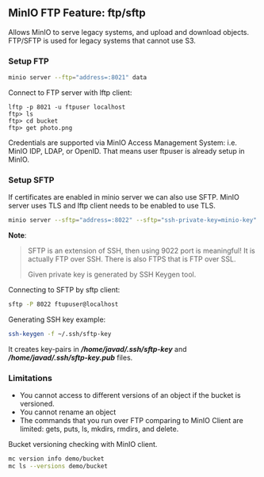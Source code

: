 ## MinIO FTP Feature: ftp/sftp

Allows MinIO to serve legacy systems, and upload and download objects.
FTP/SFTP is used for legacy systems that cannot use S3.

### Setup FTP
```bash
minio server --ftp="address=:8021" data
```

Connect to  FTP server with lftp client:
```text
lftp -p 8021 -u ftpuser localhost
ftp> ls 
ftp> cd bucket
ftp> get photo.png
```

Credentials are supported via MinIO Access Management System: i.e. MinIO IDP, LDAP, or OpenID. That means user ftpuser is already setup in MinIO.

### Setup SFTP
If certificates are enabled in minio server we can also use SFTP.
MinIO server uses TLS and lftp client needs to be enabled to use TLS.

```bash
minio server --sftp="address=:8022" --sftp="ssh-private-key=minio-key" data
```

**Note**:
> SFTP is an extension of SSH, then using 9022 port is meaningful! It is actually FTP over SSH. There is also FTPS that is FTP over SSL.
> 
> Given private key is generated by SSH Keygen tool.

Connecting to SFTP by sftp client:

```bash
sftp -P 8022 ftupuser@localhost
```

Generating SSH key example:
```bash
ssh-keygen -f ~/.ssh/sftp-key
```
It creates key-pairs in **_/home/javad/.ssh/sftp-key_** and **_/home/javad/.ssh/sftp-key.pub_** files.

### Limitations
- You cannot access to different versions of an object if the bucket is versioned.
- You cannot rename an object
- The commands that you run over FTP comparing to MinIO Client are limited:  gets, puts, ls, mkdirs, rmdirs, and delete.

Bucket versioning checking with MinIO client.
```bash
mc version info demo/bucket
mc ls --versions demo/bucket
```
